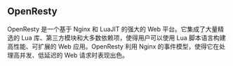 ## OpenResty

OpenResty 是一个基于 Nginx 和 LuaJIT 的强大的 Web 平台。它集成了大量精选的 Lua 库、第三方模块和大多数依赖项，使得用户可以使用 Lua 脚本语言构建高性能、可扩展的 Web 应用。OpenResty 利用 Nginx 的事件模型，使得它在处理高并发、低延迟的 Web 请求时表现出色。
